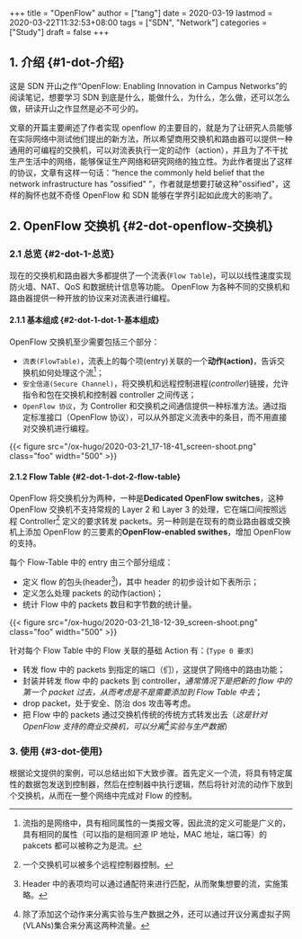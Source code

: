 +++
title = "OpenFlow"
author = ["tang"]
date = 2020-03-19
lastmod = 2020-03-22T11:32:53+08:00
tags = ["SDN", "Network"]
categories = ["Study"]
draft = false
+++

## 1. 介绍 {#1-dot-介绍}

这是 SDN 开山之作“OpenFlow: Enabling Innovation in Campus Networks”的阅读笔记，想要学习 SDN 到底是什么，能做什么，为什么，怎么做，还可以怎么做，研读开山之作显然是必不可少的。

文章的开篇主要阐述了作者实现 openflow 的主要目的，就是为了让研究人员能够在实际网络中测试他们提出的新方法，所以希望商用交换机和路由器可以提供一种通用的可编程的交换机，可以对流表执行一定的动作（action），并且为了不干扰生产生活中的网络，能够保证生产网络和研究网络的独立性。为此作者提出了这样的协议，文章有这样一句话：“hence
the commonly held belief that the network infrastructure has "ossified" ”，作者就是想要打破这种"ossified"，这样的胸怀也就不奇怪 OpenFlow 和 SDN 能够在学界引起如此庞大的影响了。


## 2. OpenFlow 交换机 {#2-dot-openflow-交换机}


### 2.1 总览 {#2-dot-1-总览}

现在的交换机和路由器大多都提供了一个流表(`Flow Table`)，可以以线性速度实现防火墙、NAT、QoS 和数据统计信息等功能。 OpenFlow 为各种不同的交换机和路由器提供一种开放的协议来对流表进行编程。


#### 2.1.1 基本组成 {#2-dot-1-dot-1-基本组成}

OpenFlow 交换机至少需要包括三个部分：

-   `流表(FlowTable)`，流表上的每个项(entry)关联的一个**动作(action)**，告诉交换机如何处理这个流[^fn:1]；
-   `安全信道(Secure Channel)`，将交换机和远程控制进程(_controller_)链接，允许指令和包在交换机和控制器 controller 之间传送；
-   `OpenFlow 协议`，为 Controller 和交换机之间通信提供一种标准方法。通过指定标准接口（OpenFlow 协议），可以从外部定义流表中的条目，而不用直接对交换机进行编程。

{{< figure src="/ox-hugo/2020-03-21_17-18-41_screen-shoot.png" class="foo" width="500" >}}


#### 2.1.2 Flow Table {#2-dot-1-dot-2-flow-table}

OpenFlow 将交换机分为两种，一种是**Dedicated OpenFlow switches**，这种 OpenFlow 交换机不支持常规的 Layer 2 和 Layer 3 的处理，它在端口间按照远程 Controller[^fn:2] 定义的要求转发 packets。另一种则是在现有的商业路由器或交换机上添加 OpenFlow 的三要素的**OpenFlow-enabled swithes**，增加 OpenFlow 的支持。

每个 Flow-Table 中的 entry 由三个部分组成：

-   定义 flow 的包头(header[^fn:3])，其中 header 的初步设计如下表所示；
-   定义怎么处理 packets 的动作(action)；
-   统计 Flow 中的 packets 数目和字节数的统计量。

{{< figure src="/ox-hugo/2020-03-21_18-12-39_screen-shoot.png" class="foo" width="500" >}}

针对每个 Flow Table 中的 Flow 关联的基础 Action 有：(`Type 0 要求`)

-   转发 flow 中的 packets 到指定的端口（们），这提供了网络中的路由功能；
-   封装并转发 flow 中的 packets 到 controller，_通常情况下是把新的 flow 中的第一个 packet 过去，从而考虑是不是需要添加到 Flow Table 中去_；
-   drop packet，处于安全、防治 dos 攻击等考虑。
-   把 Flow 中的 packets 通过交换机传统的传统方式转发出去（_这是针对 OpenFlow 支持的商业交换机，可以分离[^fn:4]实验与生产数据_）


### 3. 使用 {#3-dot-使用}

根据论文提供的案例，可以总结出如下大致步骤。首先定义一个流，将具有特定属性的数据包发送到控制器，然后在控制器中执行逻辑，然后将针对流的动作下放到个交换机，从而在一整个网络中完成对 Flow 的控制。

[^fn:1]: 流指的是网络中，具有相同属性的一类报文等，因此流的定义可能是广义的，具有相同的属性（可以指的是相同源 IP 地址，MAC 地址，端口等）的 pakcets 都可以被称之为是流。
[^fn:2]: 一个交换机可以被多个远程控制器控制。
[^fn:3]: Header 中的表项均可以通过通配符来进行匹配，从而聚集想要的流，实施策略。
[^fn:4]: 除了添加这个动作来分离实验与生产数据之外，还可以通过开议分离虚拟子网(VLANs)集合来分离这两种流量。
